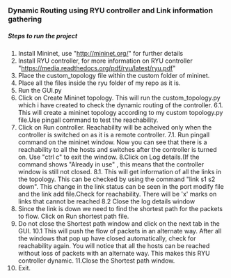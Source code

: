 ### Dynamic Routing using RYU controller and Link information gathering 


##### Steps to run the project
1. Install Mininet, use "http://mininet.org/" for further details
2. Install RYU controller, for more information on RYU controller "https://media.readthedocs.org/pdf/ryu/latest/ryu.pdf"
3. Place the custom_topology file within the custom folder of mininet.
4. Place all the files inside the ryu folder of my repo as it is.
5. Run the GUI.py
6. Click on Create Mininet topology. This will run the custom_topology.py which i have created to check the dynamic routing of the controller.
6.1. This will create a mininet topology according to my custom topology.py file.Use pingall command to test the reachability.
7. Click on Run controller. Reachability will be acheived only when the controller is switched on as it is a remote controller.
7.1. Run pingall command on the mininet window. Now you can see that there is a reachability to all the hosts and switches after the controller is turned on. Use "ctrl c" to exit the window.
8.Click on Log details.(If the command shows "Already in use" , this means that the controller window is still not closed. 
8.1. This will get information of all the links in the topology. This can be checked by using the command "link s1 s2 down". This change in the link status can be seen in the port modify file and the link add file.Check for reachability. There will be 'x' marks on links that cannot be reached
8.2 Close the log details window
9. Since the link is down we need to find the shortest path for the packets to flow. Click on Run shortest path file. 
10. Do not close the Shortest path window and click on the next tab in the GUI.
10.1 This will push the flow of packets in an alternate way. After all the windows that pop up have closed automatically, check for reachability again. You will notice that all the hosts can be reached without loss of packets with an alternate way. This makes this RYU controller dynamic.
11.Close the Shortest path window. 
12. Exit.


